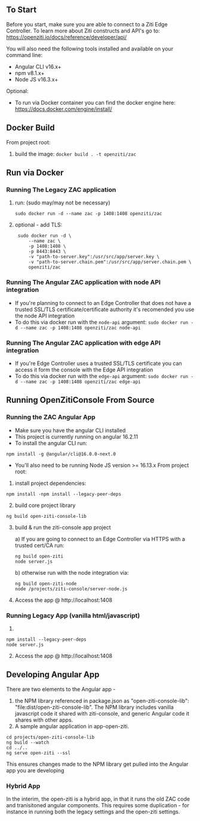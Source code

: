   

## To Start
Before you start, make sure you are able to connect to a Ziti Edge Controller. To learn more about Ziti constructs and API's go to: https://openziti.io/docs/reference/developer/api/

You will also need the following tools installed and available on your command line:

* Angular CLI v16.x+
* npm v8.1.x+
* Node JS v16.3.x+

Optional:

* To run via Docker container you can find the docker engine here: https://docs.docker.com/engine/install/

## Docker Build
From project root:
1. build the image: `docker build . -t openziti/zac`

## Run via Docker

### Running The Legacy ZAC application
1. run: (sudo may/may not be necessary) 
	```
	sudo docker run -d --name zac -p 1408:1408 openziti/zac
	```

2. optional - add TLS: 
 
        sudo docker run -d \
            --name zac \
            -p 1408:1408 \
            -p 8443:8443 \
            -v "path-to-server.key":/usr/src/app/server.key \
            -v "path-to-server.chain.pem":/usr/src/app/server.chain.pem \
            openziti/zac 

### Running The Angular ZAC application with node API integration
* If you're planning to connect to an Edge Controller that does not have a trusted SSL/TLS certificate/certificate authority it's recomended you use the node API integration
* To do this via docker run with the `node-api` argument:
`sudo docker run -d --name zac -p 1408:1408 openziti/zac node-api`

### Running The Angular ZAC application with edge API integration
* If you're Edge Controller uses a trusted SSL/TLS certificate you can access it form the console with the Edge API integration
* To do this via docker run with the `edge-api` argument:
`sudo docker run -d --name zac -p 1408:1408 openziti/zac edge-api`



## Running OpenZitiConsole From Source

### Running the ZAC Angular App
* Make sure you have the angular CLI installed
* This project is currently running on angular 16.2.11
* To install the angular CLI run:
```
npm install -g @angular/cli@16.0.0-next.0
```

* You'll also need to be running Node JS version >= 16.13.x
From project root: 

1) install project dependencies:
```
npm install -npm install --legacy-peer-deps
```

2) build core project library
```
ng build open-ziti-console-lib
```

3) build & run the ziti-console app project

	  a) If you are going to connect to an Edge Controller via HTTPS with a trusted cert/CA run:
	  ```
	  ng build open-ziti
	  node server.js
	  ```

	  b) otherwise run with the node integration via:
	  ```
	  ng build open-ziti-node
	  node /projects/ziti-console/server-node.js
	  ```

4) Access the app @ http://localhost:1408


### Running Legacy App (vanilla html/javascript)
1)
```
npm install --legacy-peer-deps
node server.js
```
2) Access the app @ http://localhost:1408



## Developing Angular App
There are two elements to the Angular app - 
1) the NPM library referenced in package.json as
"open-ziti-console-lib": "file:dist/open-ziti-console-lib". The NPM library includes vanilla javascript code it shared with ziti-console, and 
generic Angular code it shares with other apps.
2) A sample angular application in app-open-ziti.
```
cd projects/open-ziti-console-lib
ng build --watch
cd ../..
ng serve open-ziti --ssl
```

This ensures changes made to the NPM library get pulled into the Angular app you are developing

### Hybrid App
In the interim, the open-ziti is a hybrid app, in that it runs the old ZAC code and tranisitoned angular components.
This requires some duplication - for instance in running both the legacy settings and the open-ziti settings.



